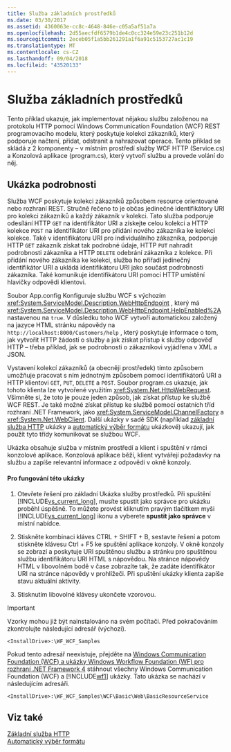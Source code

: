 ```yaml
---
title: Služba základních prostředků
ms.date: 03/30/2017
ms.assetid: 4360063e-cc8c-4648-846e-c05a5af51a7a
ms.openlocfilehash: 2d55aecfdf6579b1de4c0cc324e59e23c251b12d
ms.sourcegitcommit: 2eceb05f1a5bb261291a1f6a91c5153727ac1c19
ms.translationtype: MT
ms.contentlocale: cs-CZ
ms.lasthandoff: 09/04/2018
ms.locfileid: "43520133"
---
```

# <a name="basic-resource-service"></a>Služba základních prostředků
Tento příklad ukazuje, jak implementovat nějakou službu založenou na protokolu HTTP pomocí Windows Communication Foundation (WCF) REST programovacího modelu, který poskytuje kolekci zákazníků, který podporuje načtení, přidat, odstranit a nahrazovat operace. Tento příklad se skládá z 2 komponenty – v místním prostředí služby WCF HTTP (Service.cs) a Konzolová aplikace (program.cs), který vytvoří službu a provede volání do něj.  
  
## <a name="sample-details"></a>Ukázka podrobnosti  
 Služba WCF poskytuje kolekci zákazníků způsobem resource orientované nebo rozhraní REST. Stručně řečeno to je občas jedinečné identifikátory URI pro kolekci zákazníků a každý zákazník v kolekci. Tato služba podporuje odesílání HTTP `GET` na identifikátor URI a získejte celou kolekci a HTTP kolekce `POST` na identifikátor URI pro přidání nového zákazníka ke kolekci kolekce. Také v identifikátoru URI pro individuálního zákazníka, podporuje HTTP `GET` zákazník získat tak podrobné údaje, HTTP `PUT` nahradit podrobnosti zákazníka a HTTP `DELETE` odebrání zákazníka z kolekce. Při přidání nového zákazníka ke kolekci, služba ho přiřadí jedinečný identifikátor URI a ukládá identifikátoru URI jako součást podrobnosti zákazníka. Také komunikuje identifikátoru URI pomocí HTTP umístění hlavičky odpovědi klientovi.  
  
 Soubor App.config Konfiguruje službu WCF s výchozím <xref:System.ServiceModel.Description.WebHttpEndpoint> , který má <xref:System.ServiceModel.Description.WebHttpEndpoint.HelpEnabled%2A> nastavenou na `true`. V důsledku toho WCF vytvoří automatickou založený na jazyce HTML stránku nápovědy na `http://localhost:8000/Customers/help` , který poskytuje informace o tom, jak vytvořit HTTP žádostí o služby a jak získat přístup k služby odpověď HTTP – třeba příklad, jak se podrobnosti o zákazníkovi vyjádřena v XML a JSON.  
  
 Vystavení kolekcí zákazníků (a obecněji prostředek) tímto způsobem umožňuje pracovat s ním jednotným způsobem pomocí identifikátorů URI a HTTP klientovi `GET`, `PUT`, `DELETE` a `POST`. Soubor program.cs ukazuje, jak tohoto klienta lze vytvořené využitím <xref:System.Net.HttpWebRequest>. Všimněte si, že toto je pouze jeden způsob, jak získat přístup ke službě WCF REST. Je také možné získat přístup ke službě pomocí ostatních tříd rozhraní .NET Framework, jako <xref:System.ServiceModel.ChannelFactory> a <xref:System.Net.WebClient>. Další ukázky v sadě SDK (například [základní služba HTTP](../../../../docs/framework/wcf/samples/basic-http-service.md) ukázky a [automatický výběr formátu](../../../../docs/framework/wcf/samples/automatic-format-selection.md) ukázkové) ukazují, jak použít tyto třídy komunikovat se službou WCF.  
  
 Ukázka obsahuje služba v místním prostředí a klient i spuštění v rámci konzolové aplikace. Konzolová aplikace běží, klient vytvářejí požadavky na službu a zapíše relevantní informace z odpovědi v okně konzoly.  
  
#### <a name="to-use-this-sample"></a>Pro fungování této ukázky  
  
1.  Otevřete řešení pro základní Ukázka služby prostředků. Při spuštění [!INCLUDE[vs_current_long](../../../../includes/vs-current-long-md.md)], musíte spustit jako správce pro ukázku proběhl úspěšně. To můžete provést kliknutím pravým tlačítkem myši [!INCLUDE[vs_current_long](../../../../includes/vs-current-long-md.md)] ikonu a vyberete **spustit jako správce** v místní nabídce.  
  
2.  Stiskněte kombinaci kláves CTRL + SHIFT + B, sestavte řešení a potom stiskněte klávesu Ctrl + F5 ke spuštění aplikace konzoly. V okně konzoly se zobrazí a poskytuje URI spuštěnou službu a stránku pro spuštěnou službu identifikátoru URI HTML s nápovědou. Na stránce nápovědy HTML v libovolném bodě v čase zobrazíte tak, že zadáte identifikátor URI na stránce nápovědy v prohlížeči. Při spuštění ukázky klienta zapíše stavu aktuální aktivity.  
  
3.  Stisknutím libovolné klávesy ukončete vzorovou.  
  
> [!IMPORTANT]
>  Vzorky mohou již být nainstalováno na svém počítači. Před pokračováním zkontrolujte následující adresář (výchozí).  
>   
>  `<InstallDrive>:\WF_WCF_Samples`  
>   
>  Pokud tento adresář neexistuje, přejděte na [Windows Communication Foundation (WCF) a ukázky Windows Workflow Foundation (WF) pro rozhraní .NET Framework 4](https://go.microsoft.com/fwlink/?LinkId=150780) stáhnout všechny Windows Communication Foundation (WCF) a [!INCLUDE[wf1](../../../../includes/wf1-md.md)] ukázky. Tato ukázka se nachází v následujícím adresáři.  
>   
>  `<InstallDrive>:\WF_WCF_Samples\WCF\Basic\Web\BasicResourceService`  
  
## <a name="see-also"></a>Viz také  
 [Základní služba HTTP](../../../../docs/framework/wcf/samples/basic-http-service.md)  
 [Automatický výběr formátu](../../../../docs/framework/wcf/samples/automatic-format-selection.md)
